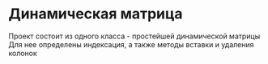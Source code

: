 # Динамическая матрица

Проект состоит из одного класса - простейшей динамической матрицы
Для нее определены индексация, а также методы вставки и удаления колонок